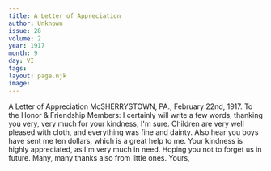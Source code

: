 ```yaml
---
title: A Letter of Appreciation
author: Unknown
issue: 28
volume: 2
year: 1917
month: 9
day: VI
tags:
layout: page.njk
image:
---
```

A Letter of Appreciation   McSHERRYSTOWN, PA.,   February 22nd, 1917. To the Honor & Friendship Members:   I certainly will write a few words, thanking you very, very much for your kindness, I'm sure.   Children are very well pleased with cloth, and everything was fine and dainty.   Also hear you boys have sent me ten dollars, which is a great help to me.   Your kindness is highly appreciated, as I'm very much in need.   Hoping you not to forget us in future. Many, many thanks also from little ones.   Yours,   

